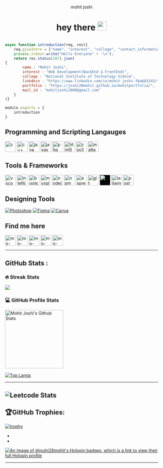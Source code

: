 <div id="header" align="center">
  <img align="left" src="https://komarev.com/ghpvc/?username=joshi28mohit&style=flat-square&color=blue" alt=""/>
  <br> mohit joshi 
  <h1>
  hey there
  <img src="https://media.giphy.com/media/hvRJCLFzcasrR4ia7z/giphy.gif" width="30px"/>
</h1>
</div>

```javascript

async function introduction(req, res){
    req.giveIntro = ["name", "interest", "college", "contact_information"];
    process.stdout.write("Hello Everyone" + '\n');
    return res.status(207).json(
{
        name : "Mohit Joshi",
        interest : "Web Development(BackEnd & FrontEnd)",
        college : "National Institute of Technology Sikkim",
        linkdein : "https://www.linkedin.com/in/mohit-joshi-38a683243/",
        portfolio : "https://joshi28mohit.github.io/mohitportfolio/",
        mail_id : "mohitjoshi2808@gmail.com"
    }
)}

module.exports = {
    introduction
}

```

## Programming and Scripting Langauges

<img src="https://raw.githubusercontent.com/mo-jo-dev/mo-jo-dev/master/icons/c/c-original.svg" alt="c" width="35" height="35"/> <img src="https://raw.githubusercontent.com/mo-jo-dev/mo-jo-dev/master/icons/cplusplus/cplusplus-line.svg" alt="c++" width="35" height="35"/> <img src="https://raw.githubusercontent.com/mo-jo-dev/mo-jo-dev/master/icons/java/java-original.svg" alt="java" width="35" height="35"/> <img src="https://raw.githubusercontent.com/mo-jo-dev/mo-jo-dev/master/icons/javascript/javascript-original.svg" alt="javascript" width="35" height="35"/> <img src="https://raw.githubusercontent.com/mo-jo-dev/mo-jo-dev/master/icons/php/php-original.svg" alt="php" width="35" height="35"/> <img src="https://raw.githubusercontent.com/mo-jo-dev/mo-jo-dev/master/icons/html5/html5-original.svg" alt="html5" width="35" height="35"/> <img src="https://raw.githubusercontent.com/mo-jo-dev/mo-jo-dev/master/icons/css3/css3-original.svg" alt="css3" width="35" height="35"/> <img src="https://raw.githubusercontent.com/mo-jo-dev/mo-jo-dev/master/icons/matlab/matlab.svg" alt="matlab" width="35" height="35"/>
<!-- <img src="https://raw.githubusercontent.com/mo-jo-dev/mo-jo-dev/master/icons/python/python-original.svg" alt="python" width="35" height="35"/>  -->
<!-- <img src="https://raw.githubusercontent.com/mo-jo-dev/mo-jo-dev/master/icons/typescript/typescript-plain.svg" alt="typescript" width="35" height="35"/>  -->

## Tools & Frameworks

<img src="https://raw.githubusercontent.com/mo-jo-dev/mo-jo-dev/master/icons/visualstudio/visualstudio-code-plain.svg" alt="vscode" width="35" height="35"/> <img src="https://raw.githubusercontent.com/mo-jo-dev/mo-jo-dev/master/icons/intellij/intellij-plain.svg" alt="intellij" width="35" height="35"/> <img src="https://raw.githubusercontent.com/mo-jo-dev/mo-jo-dev/master/icons/bootstrap/bootstrap-plain.svg" alt="bootstrap" width="35" height="35"/> <img src="https://raw.githubusercontent.com/mo-jo-dev/mo-jo-dev/master/icons/mysql/mysql-original.svg" alt="mysql" width="35" height="35"/> <img src="https://raw.githubusercontent.com/mo-jo-dev/mo-jo-dev/master/icons/nodejs/nodejs-original-wordmark.svg" alt="nodejs" width="35" height="35"/> <img src="https://raw.githubusercontent.com/mo-jo-dev/mo-jo-dev/master/icons/npm/npm-original-wordmark.svg" alt="npm" width="35" height="35"/> <img src="https://raw.githubusercontent.com/mo-jo-dev/mo-jo-dev/master/icons/express-js/express-original-wordmark.svg" alt="express" width="35" height="35"/> <img src="https://raw.githubusercontent.com/mo-jo-dev/mo-jo-dev/master/icons/git/git-original.svg" alt="git" width="35" height="35"/> <img src="https://raw.githubusercontent.com/mo-jo-dev/mo-jo-dev/master/icons/github/github.svg" alt="github" width="35" height="35" style="background-color: #000000"/> <img src="https://raw.githubusercontent.com/mo-jo-dev/mo-jo-dev/master/icons/tailwind/Tailwind_CSS_Logo.svg.png" alt="tailwind" width="35" height="35"/> <img src="https://raw.githubusercontent.com/mo-jo-dev/mo-jo-dev/master/icons/postman/postman.svg" alt="postmanAPI" width="35" height="35"/> 
<!-- <img src="https://raw.githubusercontent.com/mo-jo-dev/mo-jo-dev/master/icons/mongodb/mongodb-original.svg" alt="mongodb" width="35" height="35"/>  -->
<!-- <img src="https://raw.githubusercontent.com/mo-jo-dev/mo-jo-dev/master/icons/reactjs/react-original.svg" alt="react" width="35" height="35"/>  -->
<!-- <img src="https://raw.githubusercontent.com/mo-jo-dev/mo-jo-dev/master/icons/material-ui/materialui-original.svg" alt="material-ui" width="35" height="35"/>  -->
<!-- <img src="https://raw.githubusercontent.com/mo-jo-dev/mo-jo-dev/master/icons/electron/electron-original.svg" alt="electron" width="35" height="35"/>  -->
<!-- <img src="https://raw.githubusercontent.com/mo-jo-dev/mo-jo-dev/master/icons/jquery/jquery-original.svg" alt="jquery" width="35" height="35"/> -->
<!-- <img src="https://raw.githubusercontent.com/mo-jo-dev/mo-jo-dev/master/icons/composer/composer-line-wordmark.svg" alt="composer" width="35" height="35"/>  -->
<!-- <img src="https://raw.githubusercontent.com/mo-jo-dev/mo-jo-dev/master/icons/laravel/laravel-plain-wordmark.svg" alt="laravel" width="35" height="35"/>  -->
<!-- <img src="https://raw.githubusercontent.com/mo-jo-dev/mo-jo-dev/master/icons/codeigniter/codeigniter-plain-wordmark.svg" alt="codeigniter" width="35" height="35"/>  -->
<!-- <img src="https://raw.githubusercontent.com/mo-jo-dev/mo-jo-dev/master/icons/photoshop/photoshop-plain.svg" alt="photoshop" width="35" height="35"/>  -->

## Designing Tools

<a href="#"><img alt="Photoshop" src="https://img.shields.io/badge/Adobe%20Photoshop-31A8FF?style=for-the-badge&logo=Adobe%20Photoshop&logoColor=black"></a>
<a href="#"><img alt="Figma" src="https://img.shields.io/badge/Figma-F24E1E?style=for-the-badge&logo=figma&logoColor=white"></a>
<a href="#"><img alt="Canva" src="https://img.shields.io/badge/Canva-%2300C4CC.svg?&style=for-the-badge&logo=Canva&logoColor=white"></a>

## Find me here 

<a href="http://mo-jo-dev.github.io/mohitportfolio/" target="_blank"><img align="center" src="https://raw.githubusercontent.com/mo-jo-dev/mo-jo-dev/master/icons/chrome/chrome-original.svg" alt="mo-jo-dev" height="35" width="35" /></a> <a href="https://www.linkedin.com/in/mohit-joshi-38a683243/" target="_blank"><img align="center" src="https://raw.githubusercontent.com/mo-jo-dev/mo-jo-dev/master/icons/linkedin/linkedin-original.svg" alt="mo-jo-dev" height="35" width="35" /></a> <a href="https://www.hackerrank.com/profile/mo_jo_dev" target="_blank"><img align="center" src="https://raw.githubusercontent.com/mo-jo-dev/mo-jo-dev/master/icons/hackerrank/hackerrank.svg" alt="mo-jo-dev" height="35" width="35" /></a> <a href="https://leetcode.com/mo-jo-dev/" target="_blank"><img align="center" src="https://raw.githubusercontent.com/mo-jo-dev/mo-jo-dev/master/icons/leetcode/leetcode-iconscout-icon54.svg" alt="mo-jo-dev" height="35" width="35" /></a> <a href="mohit.joshi.jobs@gmail.com" target="_blank"><img align="center" src="https://raw.githubusercontent.com/mo-jo-dev/mo-jo-dev/master/icons/gmail/gmail.svg" alt="mo-jo-dev" height="35" width="35" /></a>
<!-- <a href="https://www.facebook.com/mo-jo-dev" target="_blank"><img align="center" src="https://raw.githubusercontent.com/mo-jo-dev/mo-jo-dev/master/icons/facebook/facebook-original.svg" alt="mo-jo-dev" height="35" width="35" /></a> -->
<!-- <a href="https://stackoverflow.com/users/11625355/mo-jo-dev" target="_blank"><img align="center" src="https://raw.githubusercontent.com/mo-jo-dev/mo-jo-dev/master/icons/stackoverflow/stackoverflow-original.svg" alt="mo-jo-dev" height="35" width="35" /></a> -->
 
---

## GitHub Stats :
 <h3>🔥 Streak Stats</h3>
 <a href="https://github.com/DenverCoder1/github-readme-streak-stats">
     <p>
         <img src="https://streak-stats.demolab.com?user=mo-jo-dev&theme=monokai-metallian&mode=weekly&fire=DD2727">
     </p>
 </a>

<h3>💻 GitHub Profile Stats</h3>
 <a href="https://github.com/anuraghazra/github-readme-stats">
     <img alt="Mohit Joshi's Github Stats" src="https://denvercoder1-github-readme-stats.vercel.app/api/?username=mo-jo-dev&show_icons=true&include_all_commits=true&count_private=true&theme=react&hide_border=true&bg_color=1F222E&title_color=F85D7F&icon_color=F8D866" height="192px">
 </a>
<!--  <a href="https://github.com/anuraghazra/github-readme-stats">
     <img alt="Mohit Joshi's Top Languages" src="https://github-readme-stats.vercel.app/api/top-langs/?username=joshi28mohit&langs_count=8&layout=compact&theme=react&hide_border=true&bg_color=1F222E&title_color=F85D7F&icon_color=F8D866&hide=Jupyter%20Notebook" height="192px">
 </a> -->
 
  <!--<a href="https://github.com/ashutosh00710/github-readme-activity-graph">
     <img alt="Mohit Joshi's Activity Graph" src="https://github-readme-activity-graph.cyclic.app/graph/?username=joshi28mohit&bg_color=1F222E&color=F8D866&line=F85D7F&point=FFFFFF&hide_border=true">
 </a>-->
 
 [![Top Langs](https://github-readme-stats.vercel.app/api/top-langs/?username=mo-jo-dev&layout=donut)](https://github.com/anuraghazra/github-readme-stats)

 ---
 ![Leetcode Stats](https://leetcard.jacoblin.cool/mo-jo-)
 ---
 
 🏆GitHub Trophies:
 -

[![trophy](https://github-profile-trophy.vercel.app/?username=mo-jo-dev&theme=dracula)](https://github.com/ryo-ma/github-profile-trophy)
 
 -
 -
 
 [![An image of @joshi28mohit's Holopin badges, which is a link to view their full Holopin profile](https://holopin.me/joshi28mohit)](https://holopin.io/@joshi28mohit)


---
 








